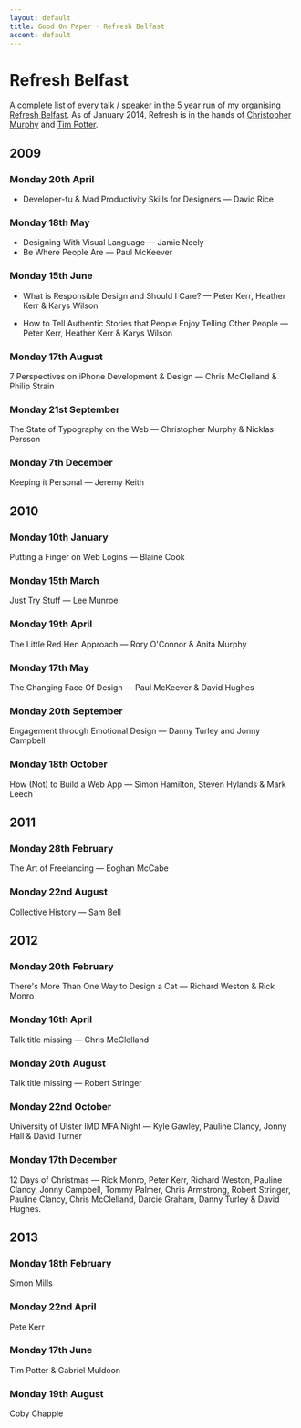 ```yaml
---
layout: default
title: Good On Paper · Refresh Belfast
accent: default
---
```


# Refresh Belfast 

A complete list of every talk / speaker in the 5 year run of my organising [Refresh Belfast](http://refreshbelfast.com). As of January 2014, Refresh is in the hands of [Christopher Murphy](http://monographic.org/) and [Tim Potter](http://tejpotter.com/).

## 2009

### Monday 20th April
* Developer-fu & Mad Productivity Skills for Designers — David Rice

### Monday 18th May
* Designing With Visual Language — Jamie Neely
* Be Where People Are — Paul McKeever

### Monday 15th June
* What is Responsible Design and Should I Care? — Peter Kerr, Heather Kerr & Karys Wilson

* How to Tell Authentic Stories that People Enjoy Telling Other People — Peter Kerr, Heather Kerr & Karys Wilson

### Monday 17th August
7 Perspectives on iPhone Development & Design — Chris McClelland & Philip Strain

### Monday 21st September
The State of Typography on the Web — Christopher Murphy & Nicklas Persson

### Monday 7th December
Keeping it Personal — Jeremy Keith


## 2010

### Monday 10th January
Putting a Finger on Web Logins — Blaine Cook

### Monday 15th March
Just Try Stuff — Lee Munroe

### Monday 19th April
The Little Red Hen Approach — Rory O'Connor & Anita Murphy

### Monday 17th May
The Changing Face Of Design — Paul McKeever & David Hughes

### Monday 20th September
Engagement through Emotional Design — Danny Turley and Jonny Campbell

### Monday 18th October
How (Not) to Build a Web App — Simon Hamilton, Steven Hylands & Mark Leech


## 2011

### Monday 28th February
The Art of Freelancing — Eoghan McCabe

### Monday 22nd August
Collective History — Sam Bell


## 2012

### Monday 20th February
There's More Than One Way to Design a Cat — Richard Weston & Rick Monro

### Monday 16th April
Talk title missing — Chris McClelland

### Monday 20th August
Talk title missing — Robert Stringer

### Monday 22nd October
University of Ulster IMD MFA Night — Kyle Gawley, Pauline Clancy, Jonny Hall & David Turner 

### Monday 17th December
12 Days of Christmas — Rick Monro, Peter Kerr, Richard Weston, Pauline Clancy, Jonny Campbell, Tommy Palmer, Chris Armstrong, Robert Stringer, Pauline Clancy, Chris McClelland, Darcie Graham, Danny Turley & David Hughes. 


## 2013

### Monday 18th February
Simon Mills

### Monday 22nd April
Pete Kerr

### Monday 17th June
Tim Potter & Gabriel Muldoon

### Monday 19th August
Coby Chapple

